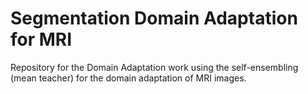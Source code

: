 # Segmentation Domain Adaptation for MRI
Repository for the Domain Adaptation work using the self-ensembling
(mean teacher) for the domain adaptation of MRI images.
